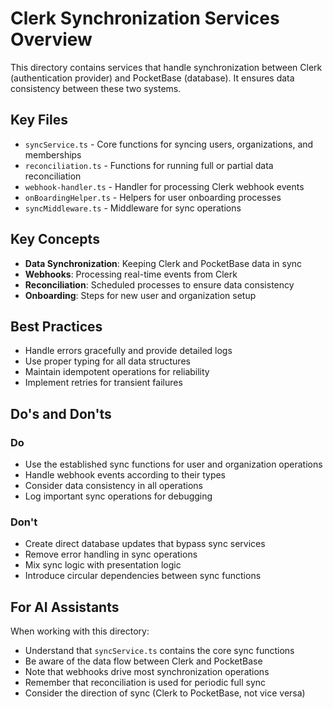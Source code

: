 # Clerk Synchronization Services Overview

This directory contains services that handle synchronization between Clerk (authentication provider) and PocketBase (database). It ensures data consistency between these two systems.

## Key Files

- `syncService.ts` - Core functions for syncing users, organizations, and memberships
- `reconciliation.ts` - Functions for running full or partial data reconciliation
- `webhook-handler.ts` - Handler for processing Clerk webhook events
- `onBoardingHelper.ts` - Helpers for user onboarding processes
- `syncMiddleware.ts` - Middleware for sync operations

## Key Concepts

- **Data Synchronization**: Keeping Clerk and PocketBase data in sync
- **Webhooks**: Processing real-time events from Clerk
- **Reconciliation**: Scheduled processes to ensure data consistency
- **Onboarding**: Steps for new user and organization setup

## Best Practices

- Handle errors gracefully and provide detailed logs
- Use proper typing for all data structures
- Maintain idempotent operations for reliability
- Implement retries for transient failures

## Do's and Don'ts

### Do

- Use the established sync functions for user and organization operations
- Handle webhook events according to their types
- Consider data consistency in all operations
- Log important sync operations for debugging

### Don't

- Create direct database updates that bypass sync services
- Remove error handling in sync operations
- Mix sync logic with presentation logic
- Introduce circular dependencies between sync functions

## For AI Assistants

When working with this directory:

- Understand that `syncService.ts` contains the core sync functions
- Be aware of the data flow between Clerk and PocketBase
- Note that webhooks drive most synchronization operations
- Remember that reconciliation is used for periodic full sync
- Consider the direction of sync (Clerk to PocketBase, not vice versa)

